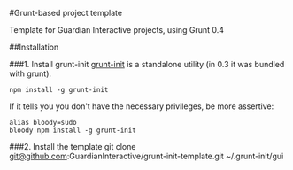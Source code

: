 #Grunt-based project template

Template for Guardian Interactive projects, using Grunt 0.4

##Installation

###1. Install grunt-init
[grunt-init](http://gruntjs.com/project-scaffolding) is a standalone utility (in 0.3 it was bundled with grunt).

`npm install -g grunt-init`

If it tells you you don't have the necessary privileges, be more assertive:

    alias bloody=sudo
    bloody npm install -g grunt-init


###2. Install the template
git clone git@github.com:GuardianInteractive/grunt-init-template.git ~/.grunt-init/gui